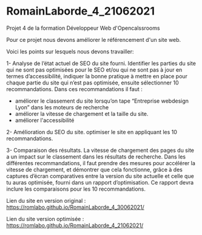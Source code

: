 # RomainLaborde_4_21062021
Projet 4 de la formation Développeur Web d'Opencalssrooms

Pour ce projet nous devons améliorer le référencement d'un site web.

Voici les points sur lesquels nous devons travailler:

1- Analyse de l’état actuel de SEO du site fourni.
Identifier les parties du site qui ne sont pas optimisées pour le SEO et/ou qui ne sont pas à jour en termes d’accessibilité,
indiquer la bonne pratique à mettre en place pour chaque partie du site qui n’est pas optimisée, ensuite sélectionner 10 recommandations.
Dans ces recommandations il faut :
 - améliorer le classement du site lorsqu’on tape “Entreprise webdesign Lyon” dans les moteurs de recherche
 - améliorer la vitesse de chargement et la taille du site.
 - améliorer l'accessibilité

2- Amélioration du SEO du site.
optimiser le site en appliquant les 10 recommandations.

3- Comparaison des résultats.
 La vitesse de chargement des pages du site a un impact sur le classement dans les résultats de recherche. 
 Dans les différentes recommandations, il faut prendre des mesures pour accélérer la vitesse de chargement,
 et démontrer que cela fonctionne, grâce à des captures d’écran comparatives entre la version du site actuelle
 et celle que tu auras optimisée, fourni dans un rapport d’optimisation.
 Ce rapport devra inclure les comparaisons pour les 10 recommandations.
 
 
 Lien du site en version original :  https://romlabo.github.io/RomainLaborde_4_30062021/
 
 Lien du site version optimisée : https://romlabo.github.io/RomainLaborde_4_21062021/
